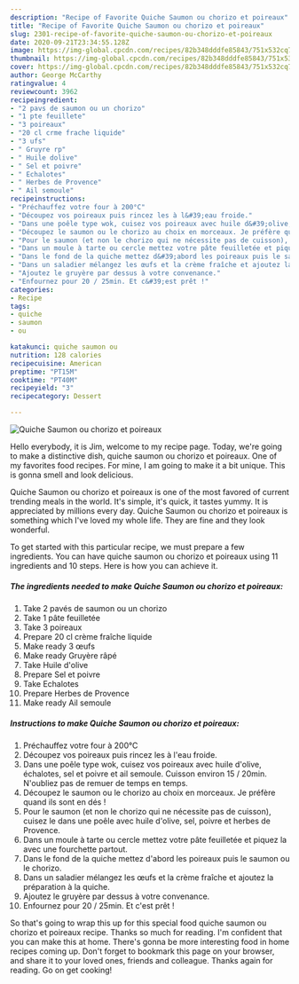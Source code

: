 ```yaml
---
description: "Recipe of Favorite Quiche Saumon ou chorizo et poireaux"
title: "Recipe of Favorite Quiche Saumon ou chorizo et poireaux"
slug: 2301-recipe-of-favorite-quiche-saumon-ou-chorizo-et-poireaux
date: 2020-09-21T23:34:55.128Z
image: https://img-global.cpcdn.com/recipes/82b348dddfe85843/751x532cq70/quiche-saumon-ou-chorizo-et-poireaux-photo-principale-de-la-recette.jpg
thumbnail: https://img-global.cpcdn.com/recipes/82b348dddfe85843/751x532cq70/quiche-saumon-ou-chorizo-et-poireaux-photo-principale-de-la-recette.jpg
cover: https://img-global.cpcdn.com/recipes/82b348dddfe85843/751x532cq70/quiche-saumon-ou-chorizo-et-poireaux-photo-principale-de-la-recette.jpg
author: George McCarthy
ratingvalue: 4
reviewcount: 3962
recipeingredient:
- "2 pavs de saumon ou un chorizo"
- "1 pte feuillete"
- "3 poireaux"
- "20 cl crme frache liquide"
- "3 ufs"
- " Gruyre rp"
- " Huile dolive"
- " Sel et poivre"
- " Echalotes"
- " Herbes de Provence"
- " Ail semoule"
recipeinstructions:
- "Préchauffez votre four à 200°C"
- "Découpez vos poireaux puis rincez les à l&#39;eau froide."
- "Dans une poêle type wok, cuisez vos poireaux avec huile d&#39;olive, échalotes, sel et poivre et ail semoule. Cuisson environ 15 / 20min. N&#39;oubliez pas de remuer de temps en temps."
- "Découpez le saumon ou le chorizo au choix en morceaux. Je préfère quand ils sont en dés !"
- "Pour le saumon (et non le chorizo qui ne nécessite pas de cuisson), cuisez le dans une poêle avec huile d&#39;olive, sel, poivre et herbes de Provence."
- "Dans un moule à tarte ou cercle mettez votre pâte feuilletée et piquez la avec une fourchette partout."
- "Dans le fond de la quiche mettez d&#39;abord les poireaux puis le saumon ou le chorizo."
- "Dans un saladier mélangez les œufs et la crème fraîche et ajoutez la préparation à la quiche."
- "Ajoutez le gruyère par dessus à votre convenance."
- "Enfournez pour 20 / 25min. Et c&#39;est prêt !"
categories:
- Recipe
tags:
- quiche
- saumon
- ou

katakunci: quiche saumon ou 
nutrition: 128 calories
recipecuisine: American
preptime: "PT15M"
cooktime: "PT40M"
recipeyield: "3"
recipecategory: Dessert

---
```



![Quiche Saumon ou chorizo et poireaux](https://img-global.cpcdn.com/recipes/82b348dddfe85843/751x532cq70/quiche-saumon-ou-chorizo-et-poireaux-photo-principale-de-la-recette.jpg)

Hello everybody, it is Jim, welcome to my recipe page. Today, we're going to make a distinctive dish, quiche saumon ou chorizo et poireaux. One of my favorites food recipes. For mine, I am going to make it a bit unique. This is gonna smell and look delicious.



Quiche Saumon ou chorizo et poireaux is one of the most favored of current trending meals in the world. It's simple, it's quick, it tastes yummy. It is appreciated by millions every day. Quiche Saumon ou chorizo et poireaux is something which I've loved my whole life. They are fine and they look wonderful.


To get started with this particular recipe, we must prepare a few ingredients. You can have quiche saumon ou chorizo et poireaux using 11 ingredients and 10 steps. Here is how you can achieve it.

<!--inarticleads1-->

##### The ingredients needed to make Quiche Saumon ou chorizo et poireaux:

1. Take 2 pavés de saumon ou un chorizo
1. Take 1 pâte feuilletée
1. Take 3 poireaux
1. Prepare 20 cl crème fraîche liquide
1. Make ready 3 œufs
1. Make ready  Gruyère râpé
1. Take  Huile d&#39;olive
1. Prepare  Sel et poivre
1. Take  Echalotes
1. Prepare  Herbes de Provence
1. Make ready  Ail semoule




<!--inarticleads2-->

##### Instructions to make Quiche Saumon ou chorizo et poireaux:

1. Préchauffez votre four à 200°C
1. Découpez vos poireaux puis rincez les à l&#39;eau froide.
1. Dans une poêle type wok, cuisez vos poireaux avec huile d&#39;olive, échalotes, sel et poivre et ail semoule. Cuisson environ 15 / 20min. N&#39;oubliez pas de remuer de temps en temps.
1. Découpez le saumon ou le chorizo au choix en morceaux. Je préfère quand ils sont en dés !
1. Pour le saumon (et non le chorizo qui ne nécessite pas de cuisson), cuisez le dans une poêle avec huile d&#39;olive, sel, poivre et herbes de Provence.
1. Dans un moule à tarte ou cercle mettez votre pâte feuilletée et piquez la avec une fourchette partout.
1. Dans le fond de la quiche mettez d&#39;abord les poireaux puis le saumon ou le chorizo.
1. Dans un saladier mélangez les œufs et la crème fraîche et ajoutez la préparation à la quiche.
1. Ajoutez le gruyère par dessus à votre convenance.
1. Enfournez pour 20 / 25min. Et c&#39;est prêt !




So that's going to wrap this up for this special food quiche saumon ou chorizo et poireaux recipe. Thanks so much for reading. I'm confident that you can make this at home. There's gonna be more interesting food in home recipes coming up. Don't forget to bookmark this page on your browser, and share it to your loved ones, friends and colleague. Thanks again for reading. Go on get cooking!
